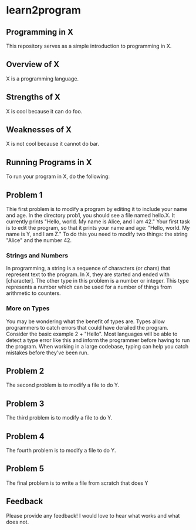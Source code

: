 # learn2program

## Programming in X

This repository serves as a simple introduction to programming in X.

## Overview of X

X is a programming language.

## Strengths of X

X is cool because it can do foo.

## Weaknesses of X

X is not cool because it cannot do bar.

## Running Programs in X

To run your program in X, do the following:

## Problem 1

Thie first problem is to modify a program by editing it
to include your name and age.
In the directory prob1, you should see a file named hello.X.
It currently prints "Hello, world. My name is Alice, and I am 42."
Your first task is to edit the program, so that it prints
your name and age:
"Hello, world. My name is Y, and I am Z." To do this you need
to modify two things: the string "Alice" and the number 42. 

### Strings and Numbers
In programming, a string is a sequence of characters (or chars) that represent text to the
program. In X, they are started and ended with [character]. The other type
in this problem is a number or integer. This type represents a number which
can be used for a number of things from arithmetic to counters.

### More on Types
You may be wondering what the benefit of types are. Types allow programmers to
catch errors that could have derailed the program. Consider the basic example
2 + "Hello". Most languages will be able to detect a type error like this
and inform the programmer before having to run the program. When working
in a large codebase, typing can help you catch mistakes before
they've been run.


## Problem 2

The second problem is to modify a file to do Y.

## Problem 3

The third problem is to modify a file to do Y.

## Problem 4

The fourth problem is to modify a file to do Y.

## Problem 5

The final problem is to write a file from scratch that does Y

## Feedback

Please provide any feedback! I would love to hear what works and what does not.